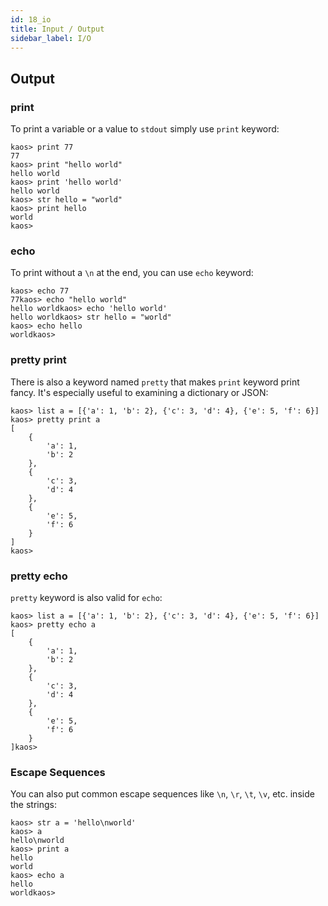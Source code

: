 ```yaml
---
id: 18_io
title: Input / Output
sidebar_label: I/O
---
```


## Output

### print

To print a variable or a value to `stdout` simply use `print` keyword:

```chaos
kaos> print 77
77
kaos> print "hello world"
hello world
kaos> print 'hello world'
hello world
kaos> str hello = "world"
kaos> print hello
world
kaos> 
```

### echo

To print without a `\n` at the end, you can use `echo` keyword:

```chaos
kaos> echo 77
77kaos> echo "hello world"
hello worldkaos> echo 'hello world'
hello worldkaos> str hello = "world"
kaos> echo hello
worldkaos> 
```

### pretty print

There is also a keyword named `pretty` that makes `print` keyword print fancy.
It's especially useful to examining a dictionary or JSON:

```chaos
kaos> list a = [{'a': 1, 'b': 2}, {'c': 3, 'd': 4}, {'e': 5, 'f': 6}]
kaos> pretty print a
[
    {
        'a': 1,
        'b': 2
    },
    {
        'c': 3,
        'd': 4
    },
    {
        'e': 5,
        'f': 6
    }
]
kaos> 
```

### pretty echo

`pretty` keyword is also valid for `echo`:

```chaos
kaos> list a = [{'a': 1, 'b': 2}, {'c': 3, 'd': 4}, {'e': 5, 'f': 6}]
kaos> pretty echo a
[
    {
        'a': 1,
        'b': 2
    },
    {
        'c': 3,
        'd': 4
    },
    {
        'e': 5,
        'f': 6
    }
]kaos> 
```

### Escape Sequences

You can also put common escape sequences like `\n`, `\r`, `\t`, `\v`, etc. inside the strings:

```chaos
kaos> str a = 'hello\nworld'
kaos> a
hello\nworld
kaos> print a
hello
world
kaos> echo a
hello
worldkaos> 
```
